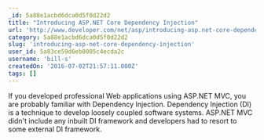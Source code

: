 ```yaml
---
_id: 5a88e1acbd6dca0d5f0d22d2
title: "Introducing ASP.NET Core Dependency Injection"
url: 'http://www.developer.com/net/asp/introducing-asp.net-core-dependency-injection.html'
category: 5a88e1acbd6dca0d5f0d22d2
slug: 'introducing-asp-net-core-dependency-injection'
user_id: 5a83ce59d6eb0005c4ecda2c
username: 'bill-s'
createdOn: '2016-07-02T21:57:11.000Z'
tags: []
---
```


If you developed professional Web applications using ASP.NET MVC, you are probably familiar with Dependency Injection. Dependency Injection (DI) is a technique to develop loosely coupled software systems. ASP.NET MVC didn't include any inbuilt DI framework and developers had to resort to some external DI framework.

